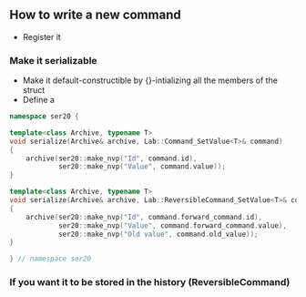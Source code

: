 ## How to write a new command

- Register it

### Make it serializable

- Make it default-constructible by {}-intializing all the members of the struct
- Define a 
```cpp
namespace ser20 {

template<class Archive, typename T>
void serialize(Archive& archive, Lab::Command_SetValue<T>& command)
{
    archive(ser20::make_nvp("Id", command.id),
            ser20::make_nvp("Value", command.value));
}

template<class Archive, typename T>
void serialize(Archive& archive, Lab::ReversibleCommand_SetValue<T>& command)
{
    archive(ser20::make_nvp("Id", command.forward_command.id),
            ser20::make_nvp("Value", command.forward_command.value),
            ser20::make_nvp("Old value", command.old_value));
}

} // namespace ser20
```


### If you want it to be stored in the history (ReversibleCommand)

